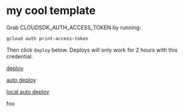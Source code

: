 # my cool template

Grab CLOUDSDK_AUTH_ACCESS_TOKEN by running:

```
gcloud auth print-access-token
```

Then click `deploy` below. Deploys will only work for 2 hours with this credential.

[deploy](https://app.buildbuddy.dev/repo/?name=my-cool-repo&secret=CLOUDSDK_AUTH_ACCESS_TOKEN,GCP_PROJECT&template=https%3A%2F%2Fgithub.com%2Fsiggisim%2Fmydullrepo)

[auto deploy](http://app.buildbuddy.dev/repo/)

[local auto deploy](http://localhost:8080/repo/)

foo